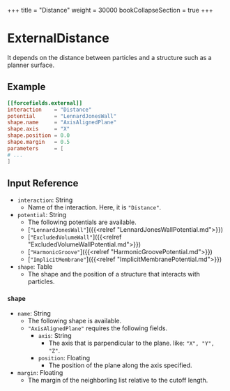 +++
title = "Distance"
weight = 30000
bookCollapseSection = true
+++

# ExternalDistance

It depends on the distance between particles and a structure such as a planner surface.

## Example

```toml
[[forcefields.external]]
interaction    = "Distance"
potential      = "LennardJonesWall"
shape.name     = "AxisAlignedPlane"
shape.axis     = "X"
shape.position = 0.0
shape.margin   = 0.5
parameters     = [
# ...
]
```

## Input Reference

- `interaction`: String
  - Name of the interaction. Here, it is `"Distance"`.
- `potential`: String
  - The following potentials are available.
  - [`"LennardJonesWall"`]({{<relref "LennardJonesWallPotential.md">}})
  - [`"ExcludedVolumeWall"`]({{<relref "ExcludedVolumeWallPotential.md">}})
  - [`"HarmonicGroove"`]({{<relref "HarmonicGroovePotential.md">}})
  - [`"ImplicitMembrane"`]({{<relref "ImplicitMembranePotential.md">}})
- `shape`: Table
  - The shape and the position of a structure that interacts with particles.

### `shape`

- `name`: String
  - The following shape is available.
  - `"AxisAlignedPlane"` requires the following fields.
    - `axis`: String
      - The axis that is parpendicular to the plane. like: `"X", "Y", "Z"`.
    - `position`: Floating
      - The position of the plane along the axis specified.
- `margin`: Floating
  - The margin of the neighborling list relative to the cutoff length.

